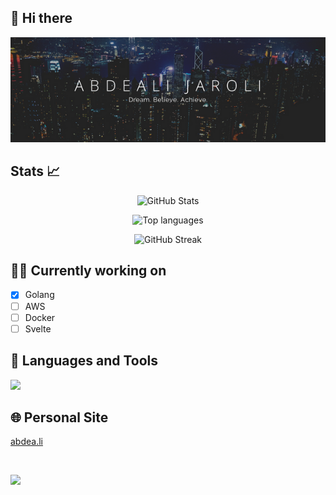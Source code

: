 ## 👋 Hi there 

<p align="center">
  <img src="assets/banner.png" alt="Banner">
</p>

## Stats 📈
<p align="center">
  <img src="https://github-readme-stats.vercel.app/api?username=abdealijaroli&show_icons=true&theme=tokyonight&border_radius=15&hide_border=true&show_owner=true" alt="GitHub Stats">
</p>

<p align="center">
  <img src="https://github-readme-stats.vercel.app/api/top-langs/?username=abdealijaroli&hide=php&layout=compact&theme=tokyonight&border_radius=15&hide_border=true" alt="Top languages">
</p>

<p align="center">
  <img src="https://github-readme-streak-stats.herokuapp.com?user=abdealijaroli&theme=tokyonight_duo&hide_border=true&date_format=M%20j%5B%2C%20Y%5D" alt="GitHub Streak">
</p>

## 🧑‍💻 Currently working on
- [x] Golang
- [ ] AWS
- [ ] Docker
- [ ] Svelte

## 🧰 Languages and Tools
![](https://img.shields.io/badge/C%2B%2B-00599C?style=for-the-badge&logo=c%2B%2B&logoColor=white)

## 🌐 Personal Site
<a href="https://abdea.li/">abdea.li</a>

<br> 

![](https://komarev.com/ghpvc/?username=abdealijaroli&color=ff69b4)


